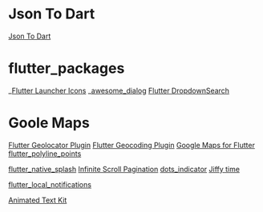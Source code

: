 # Json To Dart
[Json To Dart](https://javiercbk.github.io/json_to_dart/)
# flutter_packages

_[Flutter Launcher Icons](https://pub.dev/packages/flutter_launcher_icons)
_[awesome_dialog](https://pub.dev/packages/awesome_dialog)
[Flutter DropdownSearch](https://pub.dev/packages/dropdown_search)

# Goole Maps
[Flutter Geolocator Plugin](https://pub.dev/packages/geolocator)
[Flutter Geocoding Plugin](https://pub.dev/packages/geocoding)
[Google Maps for Flutter](https://pub.dev/packages/google_maps_flutter)
[flutter_polyline_points](https://pub.dev/packages/flutter_polyline_points)

[flutter_native_splash](https://pub.dev/packages/flutter_native_splash)
[Infinite Scroll Pagination](https://pub.dev/packages/infinite_scroll_pagination)
[dots_indicator](https://pub.dev/packages/dots_indicator)
[Jiffy time](https://pub.dev/packages/jiffy)

[flutter_local_notifications](https://pub.dev/packages/flutter_local_notifications)

[Animated Text Kit](https://pub.dev/packages/animated_text_kit)
